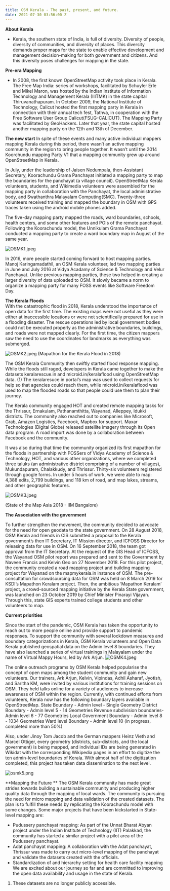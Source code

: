 ```yaml
---
title: OSM Kerala - The past, present, and future.
date: 2021-07-30 03:56:00 Z
---
```


**About Kerala**
- Kerala, the southern state of India, is full of diversity. Diversity of people, diversity of communities, and diversity of places. This diversity demands proper maps for the state to enable effective development and management decision-making for both government and citizens. And this diversity poses challenges for mapping in the state.

**Pre-era Mapping**
- In 2008, the first known OpenStreetMap activity took place in Kerala. The Free Map India: series of workshops, facilitated by Schuyler Erle and Mikel Maron, was hosted by the Indian Institute of Information Technology and Management Kerala (IIITMK) in the state capital Thiruvanathapuram. In October 2009, the National Institute of Technology, Calicut hosted the first mapping party in Kerala in connection with their annual tech fest, Tathva, in cooperation with the Free Software User Group Calicut(FSUG-CALICUT). The Mapping Party was facilitated by GeoHackers. Later that year, the state capital hosted another mapping party on the 12th and 13th of December.  

**The new start**
In spite of these events and many active individual mappers mapping Kerala during this period, there wasn’t an active mapping community in the region to bring people together. It wasn’t until the 2014 Koorchundu mapping Party V1 that a mapping community grew up around OpenStreetMap in Kerala. 

In July, under the leadership of Jaisen Nedumpala, then-Assistant Secretary, Koorachundu Grama Panchayat initiated a mapping party to map the boundaries for the panchayat (a village council). OpenStreetMap Kerala volunteers, students, and Wikimedia volunteers were assembled for the mapping party in collaboration with the Panchayat, the local administrative body, and  Swathanthra Malayalam Computing(SMC). Twenty-three volunteers received training and mapped the boundary in OSM with GPS traces taken using the android mobile phones added. 

The five-day mapping party mapped the roads, ward boundaries, schools, health centers, and some other features and POIs of the remote panchayat. Following the Koorachundu model, the Unnikulam Grama Panchayat conducted a mapping party to create a ward boundary map in August of the same year. 

![OSMK1.jpeg](/uploads/OSMK1.jpeg)

In 2016, more people started coming forward to host mapping parties. Manoj Karingamadathil, an OSM Kerala volunteer, led two mapping parties in June and July 2016 at Vidya Acadamy of Science & Technology and Velur Panchayat. Unlike previous mapping parties, these two helped in creating a larger diversity of data uploaded to OSM. It slowly became a norm to organize a mapping party for many FOSS events like Software Freedom Day.

**The Kerala Floods**  
With the catastrophic flood in 2018, Kerala understood the importance of open data for the first time. The existing maps were not useful as they were either at inaccessible locations or were not scientifically prepared for use in a flooding disaster. The rescue operations led by local government bodies could not be executed properly as the administrative boundaries, buildings, and roads were not mapped clearly. For the first time, the citizen mappers saw the need to use the coordinates for landmarks as everything was submerged.

![OSMK2.jpeg](/uploads/OSMK2.jpeg)
(Mapathon for the Kerala Flood in 2018)

The OSM Kerala Community then swiftly started flood response mapping. While the floods still raged, developers in Kerala came together to make the datasets keralarescue.in and microid.in/keralaflood using OpenStreetMap data. (1) The keralaresuce.in portal’s map was used to collect requests for help so that agencies could reach them, while microid.in/keralaflood was used to map the flooded roads so that people could use them to plan their journey. 

The Kerala community engaged HOT and created remote mapping tasks for the Thrissur, Ernakulam, Pathanamthitta, Wayanad, Alleppey, Idukki districts. The community also reached out to companies like Microsoft, Grab, Amazon Logistics, Facebook, Mapbox for support. Maxar Technologies (Digital Globe) released satellite imagery through its Open data program. A road import was done by a collaboration between Facebook and the community.


It was also during that time the community organized its first mapathon for the floods in partnership with FOSSers of Vidya Academy of Science & Technology, HOT, and various other organizations, where we completed three taluks (an administrative district comprising of a number of villages), Mukundapuram, Chalakkudy, and Thrissur. Thirty-six volunteers registered through google forms. In under 5 hours of work, we were able to map: 4,388 edits, 2,799 buildings, and 118 km of road, and map lakes, streams, and other geographic features.

![OSMK3.jpeg](/uploads/OSMK3.jpeg)

(State of the Map Asia 2018 - IIM Bangalore)


**The Association with the government** 

To further strengthen the movement, the community decided to advocate for the need for open geodata to the state government. On 28 August 2018, OSM Kerala and friends in CIS submitted a proposal to the Kerala government’s then IT Secretary, IT Mission director, and ICFOSS Director for releasing data for use in OSM. On 16 September 2018, the team got approval from the IT Secretary. 
At the request of the GIS Head of ICFOSS, the Wayanad OSM pilot report was prepared and sent to the Government by Naveen Francis and Kelvin Geo on 27 November 2018. For this pilot project, the community created a road mapping project and building mapping project for Wayanad on the mapmykerala.in instance of OSM.
The pre-consultation for crowdsourcing data for OSM was held on 8 March 2019 for KSDI’s Mapathon Keralam project. Then, the ambitious ‘Mapathon Keralam’ project, a crowd-sourced mapping initiative by the Kerala State government, was launched on 23 October 2019 by Chief Minister Pinarayi Vijayan. Through this, state GIS experts trained college students and other volunteers to map. 

**Current priorities**

Since the start of the pandemic, OSM Kerala has taken the opportunity to reach out to more people online and provide support to pandemic responses. To support the community with several lockdown measures and boundary categorizations in Kerala, OSM Kerala volunteers and Open Data Kerala published geospatial data on the Admin level 8 boundaries.  They have also launched a series of virtual trainings in Malayalam under the name of Virtual Mappy Hours, led by Ark Arjun. 
![OSMK4.jpeg](/uploads/OSMK4.jpeg)

The online outreach programs by OSM Kerala helped popularise the concept of open maps among the student community and gain new volunteers. Our trainers, Ark Arjun, Kelvin, Vipindas, Adhil Asharaf, Jyotish, and Saritha KM, were invited by various institutions for training sessions on OSM. They held talks online for a variety of audiences to increase awareness of OSM within the region.
Currently, with continued efforts from volunteers, Kerala now has the following boundary layers available in OpenStreetMap.
State Boundary - Admin level - Single Geometry
District Boundary - Admin level 5 - 14 Geometries
Revenue subdivision boundaries- Admin level 6 - 77 Geometries
Local Government Boundary - Admin level 8 - 1034 Geometries
Ward level Boundary - Admin level 10 (in progress, completed more than 50%)

Also, under Jinoy Tom Jacob and the German mappers Heinz Vieth and Marcel Ottiger, every geometry (districts, sub-districts, and the local government) is being mapped, and individual IDs are being generated in Wikidat with the corresponding Wikipedia pages in an effort to digitize the ten admin-level boundaries of Kerala.  With almost half of the digitization completed, this project has taken data dissemination to the next level.


![osmk5.png](/uploads/osmk5.png)



**Mapping the Future **
The OSM Kerala community has made great strides towards building a sustainable community and producing higher quality data through the mapping of local wards. The community is pursuing the need for micro mapping and data validation of the created datasets. The plan is to fulfill these needs by replicating the Koorachundu model with some changes. Some major projects that have been kickstarted in State-level mapping are:
* Pudussery panchayat mapping: As part of the Unnat Bharat Abyan project under the Indian Institute of Technology (IIT) Palakkad, the community has started a similar project with a pilot area of the Pudussery panchayat. 
* Adat panchayat mapping: A collaboration with the Adat panchayat, Thrissur was made to carry out micro-level mapping of the panchayat and validate the datasets created with the officials. 
* Standardization of and hierarchy setting for health care facility mapping 
We are excited about our journey so far and are committed to improving the open data availability and usage in the state of Kerala.

1. These datasets are no longer publicly accessible.


